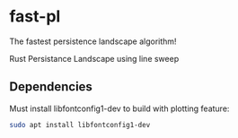 # fast-pl
The fastest persistence landscape algorithm!

Rust Persistance Landscape using line sweep 

## Dependencies
Must install libfontconfig1-dev to build with plotting feature:
```sh
sudo apt install libfontconfig1-dev
```
